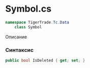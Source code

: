 
# Symbol.cs
```csharp
namespace TigerTrade.Tc.Data  
    class Symbol
```

Описание

### Синтаксис
```csharp
public bool IsDeleted { get; set; }
```

